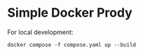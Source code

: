 # Simple Docker Prody

For local development:

```shell
docker compose -f compose.yaml up --build
```
